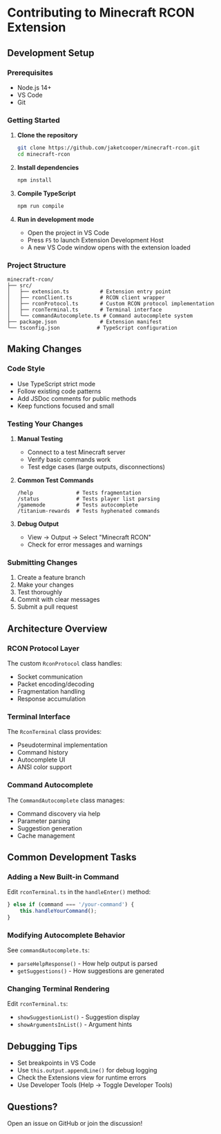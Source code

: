 # Contributing to Minecraft RCON Extension

## Development Setup

### Prerequisites
- Node.js 14+ 
- VS Code
- Git

### Getting Started

1. **Clone the repository**
   ```bash
   git clone https://github.com/jaketcooper/minecraft-rcon.git
   cd minecraft-rcon
   ```

2. **Install dependencies**
   ```bash
   npm install
   ```

3. **Compile TypeScript**
   ```bash
   npm run compile
   ```

4. **Run in development mode**
   - Open the project in VS Code
   - Press `F5` to launch Extension Development Host
   - A new VS Code window opens with the extension loaded

### Project Structure

```
minecraft-rcon/
├── src/
│   ├── extension.ts          # Extension entry point
│   ├── rconClient.ts         # RCON client wrapper
│   ├── rconProtocol.ts       # Custom RCON protocol implementation
│   ├── rconTerminal.ts       # Terminal interface
│   └── commandAutocomplete.ts # Command autocomplete system
├── package.json              # Extension manifest
└── tsconfig.json            # TypeScript configuration
```

## Making Changes

### Code Style
- Use TypeScript strict mode
- Follow existing code patterns
- Add JSDoc comments for public methods
- Keep functions focused and small

### Testing Your Changes

1. **Manual Testing**
   - Connect to a test Minecraft server
   - Verify basic commands work
   - Test edge cases (large outputs, disconnections)

2. **Common Test Commands**
   ```
   /help              # Tests fragmentation
   /status            # Tests player list parsing  
   /gamemode          # Tests autocomplete
   /titanium-rewards  # Tests hyphenated commands
   ```

3. **Debug Output**
   - View → Output → Select "Minecraft RCON"
   - Check for error messages and warnings

### Submitting Changes

1. Create a feature branch
2. Make your changes
3. Test thoroughly
4. Commit with clear messages
5. Submit a pull request

## Architecture Overview

### RCON Protocol Layer
The custom `RconProtocol` class handles:
- Socket communication
- Packet encoding/decoding
- Fragmentation handling
- Response accumulation

### Terminal Interface
The `RconTerminal` class provides:
- Pseudoterminal implementation
- Command history
- Autocomplete UI
- ANSI color support

### Command Autocomplete
The `CommandAutocomplete` class manages:
- Command discovery via help
- Parameter parsing
- Suggestion generation
- Cache management

## Common Development Tasks

### Adding a New Built-in Command
Edit `rconTerminal.ts` in the `handleEnter()` method:
```typescript
} else if (command === '/your-command') {
    this.handleYourCommand();
}
```

### Modifying Autocomplete Behavior
See `commandAutocomplete.ts`:
- `parseHelpResponse()` - How help output is parsed
- `getSuggestions()` - How suggestions are generated

### Changing Terminal Rendering
Edit `rconTerminal.ts`:
- `showSuggestionList()` - Suggestion display
- `showArgumentsInList()` - Argument hints

## Debugging Tips

- Set breakpoints in VS Code
- Use `this.output.appendLine()` for debug logging
- Check the Extensions view for runtime errors
- Use Developer Tools (Help → Toggle Developer Tools)

## Questions?

Open an issue on GitHub or join the discussion!